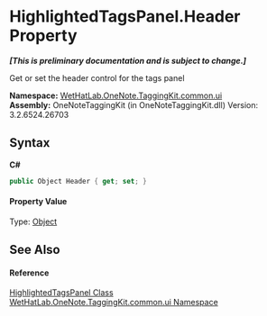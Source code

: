 # HighlightedTagsPanel.Header Property 
 _**\[This is preliminary documentation and is subject to change.\]**_

Get or set the header control for the tags panel

**Namespace:**&nbsp;<a href="043a9407-ac38-b3ac-7348-a6090af495ad">WetHatLab.OneNote.TaggingKit.common.ui</a><br />**Assembly:**&nbsp;OneNoteTaggingKit (in OneNoteTaggingKit.dll) Version: 3.2.6524.26703

## Syntax

**C#**<br />
``` C#
public Object Header { get; set; }
```


#### Property Value
Type: <a href="http://msdn2.microsoft.com/en-us/library/e5kfa45b" target="_blank">Object</a>

## See Also


#### Reference
<a href="1ffdd49a-8be7-2721-c076-b0ac663ecd27">HighlightedTagsPanel Class</a><br /><a href="043a9407-ac38-b3ac-7348-a6090af495ad">WetHatLab.OneNote.TaggingKit.common.ui Namespace</a><br />